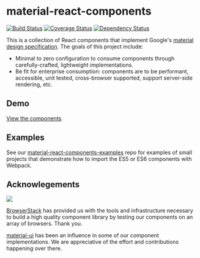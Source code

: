 material-react-components
=========================

[![Build Status](https://travis-ci.org/collegepulse/material-react-components.svg?branch=master)](https://travis-ci.org/collegepulse/material-react-components/)
[![Coverage Status](https://coveralls.io/repos/github/collegepulse/material-react-components/badge.svg?branch=master)](https://coveralls.io/github/collegepulse/material-react-components?branch=master)
[![Dependency Status](https://david-dm.org/collegepulse/material-react-components.svg)](https://david-dm.org/collegepulse/material-react-components)

This is a collection of React components that implement Google's [material design specification](https://material.io/guidelines). The goals of this project include:

- Minimal to zero configuration to consume components through carefully-crafted, lightweight implementations.
- Be fit for enterprise consumption: components are to be performant, accessible, unit tested, cross-browser supported, support server-side rendering, etc.

Demo
----

[View the components](https://collegepulse.github.io/material-react-components/).

Examples
--------

See our [material-react-components-examples](https://github.com/collegepulse/material-react-components-examples) repo for examples of small projects that demonstrate how to import the ES5 or ES6 components with Webpack.

Acknowlegements
---------------

[<img src="https://www.browserstack.com/images/mail/browserstack-logo-footer.png">](https://www.browserstack.com/)

[BrowserStack](https://www.browserstack.com/) has provided us with the tools and infrastructure necessary to build a high quality component library by testing our components on an array of browsers. Thank you.

[material-ui](https://github.com/callemall/material-ui) has been an influence in some of our component implementations. We are appreciative of the effort and contributions happening over there.
